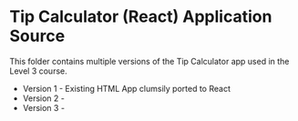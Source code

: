 # Tip Calculator (React) Application Source

This folder contains multiple versions of the Tip Calculator app used in the Level 3 course. 

- Version 1 - Existing HTML App clumsily ported to React
- Version 2 - 
- Version 3 - 